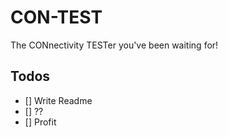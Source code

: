 # CON-TEST

The CONnectivity TESTer you've been waiting for!

## Todos

- [] Write Readme
- [] ??
- [] Profit
